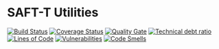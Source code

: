# SAFT-T Utilities

[![Build Status](https://travis-ci.org/donbonifacio/saft-utils.svg?branch=master)](https://travis-ci.org/donbonifacio/saft-utils) [![Coverage Status](https://coveralls.io/repos/github/donbonifacio/saft-utils/badge.svg?branch=master)](https://coveralls.io/github/donbonifacio/saft-utils?branch=master) [![Quality Gate](https://sonarqube.com/api/badges/gate?key=code.donbonifacio:saft-utils)](https://sonarqube.com/dashboard?id=code.donbonifacio%3Asaft-utils) [![Technical debt ratio](https://sonarqube.com/api/badges/measure?key=code.donbonifacio:saft-utils&metric=sqale_debt_ratio)](https://sonarqube.com/dashboard?id=code.donbonifacio%3Asaft-utils) [![Lines of Code](https://sonarqube.com/api/badges/measure?key=code.donbonifacio:saft-utils&metric=ncloc)](https://sonarqube.com/dashboard?id=code.donbonifacio%3Asaft-utils) [![Vulnerabilities](https://sonarqube.com/api/badges/measure?key=code.donbonifacio:saft-utils&metric=vulnerabilities)](https://sonarqube.com/dashboard?id=code.donbonifacio%3Asaft-utils) [![Code Smells](https://sonarqube.com/api/badges/measure?key=code.donbonifacio:saft-utils&metric=code_smells)](https://sonarqube.com/dashboard?id=code.donbonifacio%3Asaft-utils)

